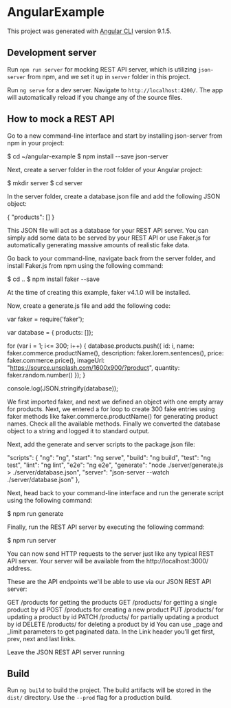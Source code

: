 # AngularExample

This project was generated with [Angular CLI](https://github.com/angular/angular-cli) version 9.1.5.

## Development server
Run `npm run server` for mocking REST API server, which is utilizing `json-server` from npm, and we set it up in `server` folder in this project.

Run `ng serve` for a dev server. Navigate to `http://localhost:4200/`. The app will automatically reload if you change any of the source files.
## How to mock a REST API
Go to a new command-line interface and start by installing  json-server  from npm in your project:

$ cd ~/angular-example
$ npm install --save json-server 

Next, create a  server  folder in the root folder of your Angular project:

$ mkdir server
$ cd server

In the  server  folder, create a  database.json  file and add the following JSON object:

{
    "products": []
}

This JSON file will act as a database for your REST API server. You can simply add some data to be served by your REST API or use Faker.js for automatically generating massive amounts of realistic fake data.

Go back to your command-line, navigate back from the  server  folder, and install Faker.js  from npm using the following command:

$ cd ..
$ npm install faker --save

At the time of creating this example, faker v4.1.0 will be installed.

Now, create a  generate.js  file and add the following code:

var faker = require('faker');

var database = { products: []};

for (var i = 1; i<= 300; i++) {
  database.products.push({
    id: i,
    name: faker.commerce.productName(),
    description: faker.lorem.sentences(),
    price: faker.commerce.price(),
    imageUrl: "https://source.unsplash.com/1600x900/?product",
    quantity: faker.random.number()
  });
}

console.log(JSON.stringify(database));

We first imported faker, and next we defined an object with one empty array for products. Next, we entered a for loop to create 300 fake entries using faker methods like  faker.commerce.productName()  for generating product names. Check all the available methods. Finally we converted the database object to a string and logged it to standard output.

Next, add the  generate  and  server  scripts to the  package.json  file:

  "scripts": {
    "ng": "ng",
    "start": "ng serve",
    "build": "ng build",
    "test": "ng test",
    "lint": "ng lint",
    "e2e": "ng e2e",
    "generate": "node ./server/generate.js > ./server/database.json",
    "server": "json-server --watch ./server/database.json"
  },

Next, head back to your command-line interface and run the generate script using the following command:

$ npm run generate

Finally, run the REST API server by executing the following command:

$ npm run server

You can now send HTTP requests to the server just like any typical REST API server. Your server will be available from the  http://localhost:3000/  address.

These are the API endpoints we'll be able to use via our JSON REST API server:

GET /products  for getting the products
GET /products/<id>  for getting a single product by id
POST /products  for creating a new product
PUT /products/<id>  for updating a product by id
PATCH /products/<id>  for partially updating a product by id
DELETE /products/<id>  for deleting a product by id
You can use  _page  and  _limit  parameters to get paginated data. In the  Link header you'll get  first,  prev,  next  and  last  links.

Leave the JSON REST API server running 



## Build

Run `ng build` to build the project. The build artifacts will be stored in the `dist/` directory. Use the `--prod` flag for a production build.

